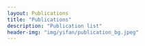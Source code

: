 ```yaml
---
layout: Publications 
title: "Publications"
description: "Publication list"
header-img: "img/yifan/publication_bg.jpeg"
---
```

